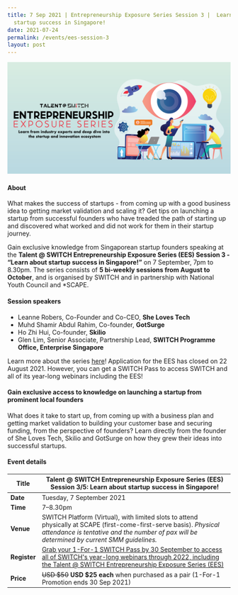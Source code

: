 ```yaml
---
title: 7 Sep 2021 | Entrepreneurship Exposure Series Session 3 |  Learn about
  startup success in Singapore!
date: 2021-07-24
permalink: /events/ees-session-3
layout: post
---
```

![Alt text for image on Isomer site](/images/All%20social%20media%20posts%20revised_EDM%20header.png)

#### About

What makes the success of startups - from coming up with a good business idea to getting market validation and scaling it? Get tips on launching a startup from successful founders who have treaded the path of starting up and discovered what worked and did not work for them in their startup journey.

Gain exclusive knowledge from Singaporean startup founders speaking at the **Talent @ SWITCH Entrepreneurship Exposure Series (EES) Session 3 - “Learn about startup success in Singapore!”** on 7 September, 7pm to 8.30pm. The series consists of **5 bi-weekly sessions from August to October**, and is organised by SWITCH and in partnership with National Youth Council and *SCAPE. 

#### Session speakers

- Leanne Robers, Co-Founder and Co-CEO, **She Loves Tech**
- Muhd Shamir Abdul Rahim, Co-founder, **GotSurge**
- Ho Zhi Hui, Co-founder, **Skilio**
- Glen Lim, Senior Associate, Partnership Lead, **SWITCH Programme Office, Enterprise Singapore**

Learn more about the series [here](https://www.switchsg.org/talent/entrepreneurship-exposure-series/overview)! Application for the EES has closed on 22 August 2021. However, you can get a SWITCH Pass to access SWITCH and all of its year-long webinars including the EES!

#### Gain exclusive access to knowledge on launching a startup from prominent local founders

What does it take to start up, from coming up with a business plan and getting market validation to building your customer base and securing funding, from the perspective of founders? Learn directly from the founder of She Loves Tech, Skilio and GotSurge on how they grew their ideas into successful startups.

#### Event details

| **Title** | Talent @ SWITCH Entrepreneurship Exposure Series (EES) Session 3/5: Learn about startup success in Singapore!|
| -------- | -------- |
|**Date** | Tuesday, 7 September 2021 
| **Time**    | 7–8.30pm |
|**Venue** | SWITCH Platform (Virtual), with limited slots to attend physically at SCAPE (first-come-first-serve basis). *Physical attendance is tentative and the number of pax will be determined by current SMM guidelines.*
| **Register** | [Grab your 1-For-1 SWITCH Pass by 30 September to access all of SWITCH's year-long webinars through 2022, including the Talent @ SWITCH Entrepreneurship Exposure Series (EES)](https://events.hubilo.com/switchsg/register) |
|**Price** | ~~USD $50~~ **USD $25 each** when purchased as a pair (1-For-1 Promotion ends 30 Sep 2021)